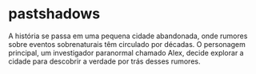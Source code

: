 # pastshadows
A história se passa em uma pequena cidade abandonada, onde rumores sobre eventos sobrenaturais têm circulado por décadas. O personagem principal, um investigador paranormal chamado Alex, decide explorar a cidade para descobrir a verdade por trás desses rumores.
